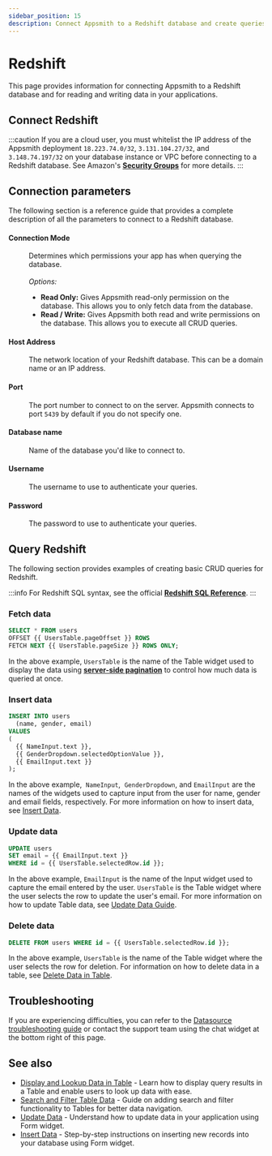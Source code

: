 ```yaml
---
sidebar_position: 15
description: Connect Appsmith to a Redshift database and create queries.
---
```


# Redshift

This page provides information for connecting Appsmith to a Redshift database and for reading and writing data in your applications.

## Connect Redshift

:::caution 
If you are a cloud user, you must whitelist the IP address of the Appsmith deployment `18.223.74.0/32`, `3.131.104.27/32`, and `3.148.74.197/32` on your database instance or VPC before connecting to a Redshift database. See Amazon's [**Security Groups**](https://docs.aws.amazon.com/vpc/latest/userguide/security-groups.html) for more details.
:::

## Connection parameters

The following section is a reference guide that provides a complete description of all the parameters to connect to a Redshift database.

<ZoomImage src="/img/redshift-datasource-config.png" alt="Configuring a Redshift datasource." caption="Configuring a Redshift datasource." />

#### Connection Mode

<dd>Determines which permissions your app has when querying the database.</dd><br />
<dd>
  <i>Options:</i>
  <ul>
    <li><b>Read Only:</b> Gives Appsmith read-only permission on the database. This allows you to only fetch data from the database.</li>
    <li><b>Read / Write:</b> Gives Appsmith both read and write permissions on the database. This allows you to execute all CRUD queries.</li>
  </ul>
</dd>

#### Host Address

<dd>The network location of your Redshift database. This can be a domain name or an IP address.</dd>

#### Port

<dd>The port number to connect to on the server. Appsmith connects to port <code>5439</code> by default if you do not specify one.</dd>

#### Database name

<dd>Name of the database you'd like to connect to.</dd>

#### Username

<dd>The username to use to authenticate your queries.</dd>

#### Password

<dd>The password to use to authenticate your queries.</dd>

## Query Redshift

The following section provides examples of creating basic CRUD queries for Redshift.

:::info
For Redshift SQL syntax, see the official [**Redshift SQL Reference**](https://docs.aws.amazon.com/redshift/latest/dg/cm_chap_SQLCommandRef.html).
:::

<ZoomImage src="/img/redshift-query-config.png" alt="Configuring a Redshift query." caption="Configuring a Redshift query." />

### Fetch data

```sql
SELECT * FROM users
OFFSET {{ UsersTable.pageOffset }} ROWS
FETCH NEXT {{ UsersTable.pageSize }} ROWS ONLY;
```

In the above example, `UsersTable` is the name of the Table widget used to display the data using [**server-side pagination**](https://docs.appsmithai.com//build-apps/how-to-guides/Server-side-pagination-in-table) to control how much data is queried at once.

### Insert data

```sql
INSERT INTO users
  (name, gender, email)
VALUES
(
  {{ NameInput.text }},
  {{ GenderDropdown.selectedOptionValue }},
  {{ EmailInput.text }}
);
```

In the above example,  `NameInput`,  `GenderDropdown`,  and `EmailInput` are the names of the widgets used to capture input from the user for name, gender and email fields, respectively. For more information on how to insert data, see [Insert Data](https://docs.appsmithai.com//build-apps/how-to-guides/insert-data).



### Update data

```sql
UPDATE users
SET email = {{ EmailInput.text }}
WHERE id = {{ UsersTable.selectedRow.id }};
```

In the above example, `EmailInput` is the name of the Input widget used to capture the email entered by the user. `UsersTable` is the Table widget where the user selects the row to update the user's email. For more information on how to update Table data, see [Update Data Guide](https://docs.appsmithai.com//build-apps/how-to-guides/submit-form-data).


### Delete data

```sql
DELETE FROM users WHERE id = {{ UsersTable.selectedRow.id }};
```

In the above example, `UsersTable` is the name of the Table widget where the user selects the row for deletion. For information on how to delete data in a table, see [Delete Data in Table](https://docs.appsmithai.com/reference/widgets/table/inline-editing#delete-row).

## Troubleshooting

If you are experiencing difficulties, you can refer to the [Datasource troubleshooting guide](https://docs.appsmithai.com/help-and-support/troubleshooting-guide/action-errors/datasource-errors) or contact the support team using the chat widget at the bottom right of this page.

## See also

- [Display and Lookup Data in Table](https://docs.appsmithai.com//build-apps/how-to-guides/display-search-and-filter-table-data) - Learn how to display query results in a Table and enable users to look up data with ease.
- [Search and Filter Table Data](https://docs.appsmithai.com//build-apps/how-to-guides/search-and-filter-table-data) - Guide on adding search and filter functionality to Tables for better data navigation.
- [Update Data](https://docs.appsmithai.com//build-apps/how-to-guides/submit-form-data) - Understand how to update data in your application using Form widget.
- [Insert Data](https://docs.appsmithai.com//build-apps/how-to-guides/insert-data) - Step-by-step instructions on inserting new records into your database using Form widget.
